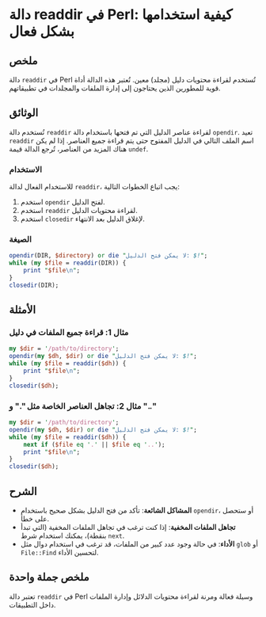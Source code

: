 <!--
Meta Description: # دالة readdir في Perl: كيفية استخدامها بشكل فعال ## ملخص دالة `readdir` في Perl تُستخدم لقراءة محتويات دليل (مجلد) معين. تُعتبر هذه الدالة أداة قوية ...
Meta Keywords: readdir, الدليل, file, dir, perl
-->

# دالة readdir في Perl: كيفية استخدامها بشكل فعال

## ملخص
دالة `readdir` في Perl تُستخدم لقراءة محتويات دليل (مجلد) معين. تُعتبر هذه الدالة أداة قوية للمطورين الذين يحتاجون إلى إدارة الملفات والمجلدات في تطبيقاتهم.

## الوثائق
تُستخدم دالة `readdir` لقراءة عناصر الدليل التي تم فتحها باستخدام دالة `opendir`. تعيد `readdir` اسم الملف التالي في الدليل المفتوح حتى يتم قراءة جميع العناصر. إذا لم يكن هناك المزيد من العناصر، تُرجع الدالة قيمة `undef`.

### الاستخدام
للاستخدام الفعال لدالة `readdir`، يجب اتباع الخطوات التالية:

1. استخدم `opendir` لفتح الدليل.
2. استخدم `readdir` لقراءة محتويات الدليل.
3. استخدم `closedir` لإغلاق الدليل بعد الانتهاء.

### الصيغة
```perl
opendir(DIR, $directory) or die "لا يمكن فتح الدليل: $!";
while (my $file = readdir(DIR)) {
    print "$file\n";
}
closedir(DIR);
```

## الأمثلة
### مثال 1: قراءة جميع الملفات في دليل
```perl
my $dir = '/path/to/directory';
opendir(my $dh, $dir) or die "لا يمكن فتح الدليل: $!";
while (my $file = readdir($dh)) {
    print "$file\n";
}
closedir($dh);
```

### مثال 2: تجاهل العناصر الخاصة مثل "." و ".."
```perl
my $dir = '/path/to/directory';
opendir(my $dh, $dir) or die "لا يمكن فتح الدليل: $!";
while (my $file = readdir($dh)) {
    next if ($file eq '.' || $file eq '..');
    print "$file\n";
}
closedir($dh);
```

## الشرح
- **المشاكل الشائعة**: تأكد من فتح الدليل بشكل صحيح باستخدام `opendir`، أو ستحصل على خطأ. 
- **تجاهل الملفات المخفية**: إذا كنت ترغب في تجاهل الملفات المخفية (التي تبدأ بنقطة)، يمكنك استخدام شرط `next`.
- **الأداء**: في حالة وجود عدد كبير من الملفات، قد ترغب في استخدام دوال مثل `glob` أو `File::Find` لتحسين الأداء.

## ملخص جملة واحدة
تعتبر دالة `readdir` في Perl وسيلة فعالة ومرنة لقراءة محتويات الدلائل وإدارة الملفات داخل التطبيقات.
